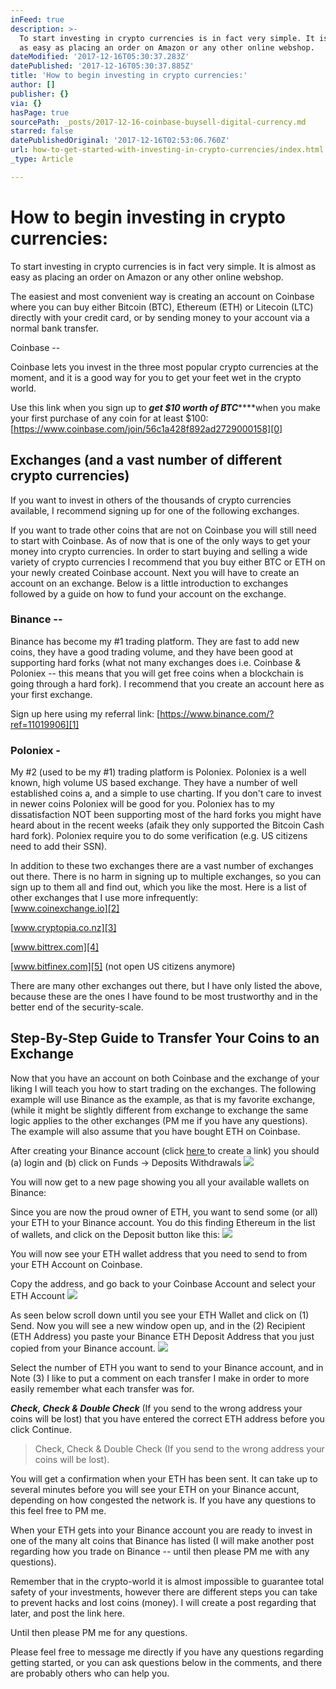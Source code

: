```yaml
---
inFeed: true
description: >-
  To start investing in crypto currencies is in fact very simple. It is almost
  as easy as placing an order on Amazon or any other online webshop.
dateModified: '2017-12-16T05:30:37.283Z'
datePublished: '2017-12-16T05:30:37.885Z'
title: 'How to begin investing in crypto currencies:'
author: []
publisher: {}
via: {}
hasPage: true
sourcePath: _posts/2017-12-16-coinbase-buysell-digital-currency.md
starred: false
datePublishedOriginal: '2017-12-16T02:53:06.760Z'
url: how-to-get-started-with-investing-in-crypto-currencies/index.html
_type: Article

---
```

# How to begin investing in crypto currencies:

To start investing in crypto currencies is in fact very simple. It is almost as easy as placing an order on Amazon or any other online webshop.

The easiest and most convenient way is creating an account on Coinbase where you can buy either Bitcoin (BTC), Ethereum (ETH) or Litecoin (LTC) directly with your credit card, or by sending money to your account via a normal bank transfer.

Coinbase -- 

Coinbase lets you invest in the three most popular crypto currencies at the moment, and it is a good way for you to get your feet wet in the crypto world.

Use this link when you sign up to _**get $10 worth of BTC**_****when you make your first purchase of any coin for at least $100: [https://www.coinbase.com/join/56c1a428f892ad2729000158][0]

## Exchanges (and a vast number of different crypto currencies)

If you want to invest in others of the thousands of crypto currencies available, I recommend signing up for one of the following exchanges.

If you want to trade other coins that are not on Coinbase you will still need to start with Coinbase. As of now that is one of the only ways to get your money into crypto currencies. In order to start buying and selling a wide variety of crypto currencies I recommend that you buy either BTC or ETH on your newly created Coinbase account. Next you will have to create an account on an exchange. Below is a little introduction to exchanges followed by a guide on how to fund your account on the exchange.

### Binance --

Binance has become my \#1 trading platform. They are fast to add new coins, they have a good trading volume, and they have been good at supporting hard forks (what not many exchanges does i.e. Coinbase & Poloniex -- this means that you will get free coins when a blockchain is going through a hard fork). I recommend that you create an account here as your first exchange.

Sign up here using my referral link: [https://www.binance.com/?ref=11019906][1]

### Poloniex -

My \#2 (used to be my \#1) trading platform is Poloniex. Poloniex is a well known, high volume US based exchange. They have a number of well established coins a, and a simple to use charting. If you don't care to invest in newer coins Poloniex will be good for you. Poloniex has to my dissatisfaction NOT been supporting most of the hard forks you might have heard about in the recent weeks (afaik they only supported the Bitcoin Cash hard fork). Poloniex require you to do some verification (e.g. US citizens need to add their SSN).

In addition to these two exchanges there are a vast number of exchanges out there. There is no harm in signing up to multiple exchanges, so you can sign up to them all and find out, which you like the most. Here is a list of other exchanges that I use more infrequently:  
[www.coinexchange.io][2]

[www.cryptopia.co.nz][3]

[www.bittrex.com][4]

[www.bitfinex.com][5] (not open US citizens anymore)

There are many other exchanges out there, but I have only listed the above, because these are the ones I have found to be most trustworthy and in the better end of the security-scale.

## Step-By-Step Guide to Transfer Your Coins to an Exchange

Now that you have an account on both Coinbase and the exchange of your liking I will teach you how to start trading on the exchanges. The following example will use Binance as the example, as that is my favorite exchange, (while it might be slightly different from exchange to exchange the same logic applies to the other exchanges (PM me if you have any questions). The example will also assume that you have bought ETH on Coinbase.

After creating your Binance account (click [here ][6]to create a link) you should (a) login and (b) click on Funds -\> Deposits Withdrawals
![](https://the-grid-user-content.s3-us-west-2.amazonaws.com/06a46808-84a8-42e4-accb-e331426149f7.png)

You will now get to a new page showing you all your available wallets on Binance:

Since you are now the proud owner of ETH, you want to send some (or all) your ETH to your Binance account. You do this finding Ethereum in the list of wallets, and click on the Deposit button like this:
![](https://the-grid-user-content.s3-us-west-2.amazonaws.com/bfa01029-72d9-4961-a43f-3dc9c33472b1.png)

You will now see your ETH wallet address that you need to send to from your ETH Account on Coinbase.

Copy the address, and go back to your Coinbase Account and select your ETH Account
![](https://the-grid-user-content.s3-us-west-2.amazonaws.com/9198abca-ff12-4a83-8487-a7304395358c.png)

As seen below scroll down until you see your ETH Wallet and click on (1) Send. Now you will see a new window open up, and in the (2) Recipient (ETH Address) you paste your Binance ETH Deposit Address that you just copied from your Binance account.
![](https://the-grid-user-content.s3-us-west-2.amazonaws.com/b14ba47a-aac8-4bfe-b1f6-0811f6b68a58.png)

Select the number of ETH you want to send to your Binance account, and in Note (3) I like to put a comment on each transfer I make in order to more easily remember what each transfer was for.

_**Check, Check & Double Check**_ (If you send to the wrong address your coins will be lost) that you have entered the correct ETH address before you click Continue.

> Check, Check & Double Check (If you send to the wrong address your coins will be lost). 

You will get a confirmation when your ETH has been sent. It can take up to several minutes before you will see your ETH on your Binance accunt, depending on how congested the network is. If you have any questions to this feel free to PM me.

When your ETH gets into your Binance account you are ready to invest in one of the many alt coins that Binance has listed (I will make another post regarding how you trade on Binance -- until then please PM me with any questions).

Remember that in the crypto-world it is almost impossible to guarantee total safety of your investments, however there are different steps you can take to prevent hacks and lost coins (money). I will create a post regarding that later, and post the link here.

Until then please PM me for any questions.

Please feel free to message me directly if you have any questions regarding getting started, or you can ask questions below in the comments, and there are probably others who can help you.

[0]: https://www.coinbase.com/join/56c1a428f892ad2729000158
[1]: https://l.facebook.com/l.php?u=https%3A%2F%2Fwww.binance.com%2F%3Fref%3D11019906&h=ATNTiIlQbaYyvXhscSIozye66qkA7TNf4sJvncZYL_XtGlJfwbXNs-EWPqCeAkIeSuHg8wvGM9897Ch697H_Jh3AbVSqacCmkXgh7j2XxFabXWOBXNPCZ6qo_vM3ooUyHRh76jRckF3abmgb4udTmIMJMa2CxsNZH6H6wRZGEZEkkeqsPpT6M8OFBxKWrjzD9n-6q8ZDZZJU95hiyIiTRUPbYE5h-YBP22XSqMlp5IlDf_eQFbw0Ys89wvqTrgL73QOfuEaFFS7YCflYJzjpuhHaJwmoBHaIgeijgUtAmPK9
[2]: https://l.facebook.com/l.php?u=http%3A%2F%2Fwww.coinexchange.io%2F&h=ATPs-maxeayyOoknMYvdRQSLbHgrX1gCHmfXA9MbO1ZpAP29gx76tus95wFJn9MwR7YX6P8PNClHwPo0L5Ba1QeB9KtssgLQvSd5jM5KnKiy1PbfHa4CRT1QwzlehC-L1YMa6jr6Yp_doELnrwU8yL0u5z6nH_mMgiocNBKAfoE68-0a8PCj-Vw6cvW1amgPNzybBGK0QXxMEpL9v_Zv4bzrUk_DV7eWa16WT4RuR4D2NNRQ3NS7X0brqnkwFAwTpfDOe5JPY-t4vmoZxdo7We63hHsLZxA-STWFthE3ekhi
[3]: https://l.facebook.com/l.php?u=http%3A%2F%2Fwww.cryptopia.co.nz%2F&h=ATMTHw4v1Ks7qm3IktQ1Erf7T8RmE6w4mfpdfaNljzzTpaIgYwGXzAvN_dvWjYvbEoz2mElaBzIKx7uQEgE69q0GR1IjGmrXemG4tbIff8lGvpfo04zMgW5NZlYk1qXDiHABP8OnGokK0KnsR56HvZKb6ltwKXgnGAF6GXT3oLVlZ2xTfdI8b0YHIURrdyHL6M4iwQ2OMzVhM_8LiWXazqJOteodzBrfB26N3eSCYepGNeCepL7nY2RX7qHUC86l4qGf_qHXQuucGgZi69AO3TLCPGuh6FKMfoPWO0sdIcMd
[4]: https://l.facebook.com/l.php?u=http%3A%2F%2Fwww.bittrex.com%2F&h=ATPS5NglCoXk48EQUyeiY0YdDjvAI-PJulHVAb7XoEfwnmBFsi0j6rzmfmnwyOMnZeLIgy2h9Jttbu1ALss6zW_ui_vp1OAhmxZqpyjIpNyt-nzeAGFvw6hMyc_rWOm05ypoFAFtbn3JeVzCR0bcnfXzcwHdOh4jNGpGLqPAPzyUR4dNEzLjiRnzWIAqTZMsA021rBdBMW3DxGw2s07Edvoh-OF4hhfLEbJhdAdtti9hDsROIw6HrW5L9Je1ZWg5NgdwIViK2b0ksxFehim8jC_QCjRAtu0fiPc9D3-hqJhC
[5]: https://l.facebook.com/l.php?u=http%3A%2F%2Fwww.bitfinex.com%2F&h=ATNsh_hUYfLwXfrXsW490OGzooVCWMcdYuuiAg4l1Tzdwk_0SQyk4kVjJzuerc3eXIcEOzr46fvAh0-EaF0azVkh7unrLalR7e_p0xWbYZnqZ5AuRZBa0H468gL3IjOc5VxIeejwt2dN2Zs9dG0y9O-Fj9BOGD7KtBnS5B-dZAvbBqvQHKRmoOXyc-HYIrYTd0MjuSem69Yrn_IsP173H32DK587uL3s9OXSFATCJU6Q9NzJ0p8_62aBeCen3DKgf5wKpYxX36qa3pmEHZb8c4gTrNKut1QYdSkkdwk1hJSJ
[6]: https://www.binance.com/?ref=11019906 "Create Binance Account"